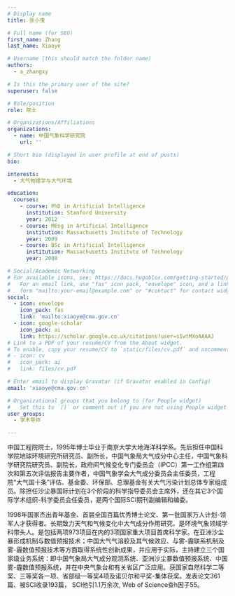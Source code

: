 ```yaml
---
# Display name
title: 张小曳

# Full name (for SEO)
first_name: Zhang
last_name: Xiaoye

# Username (this should match the folder name)
authors:
  - a_zhangxy

# Is this the primary user of the site?
superuser: false

# Role/position
role: 院士

# Organizations/Affiliations
organizations:
  - name: 中国气象科学研究院
    url: ''

# Short bio (displayed in user profile at end of posts)
bio: 

interests:
  - 大气物理学与大气环境

education:
  courses:
    - course: PhD in Artificial Intelligence
      institution: Stanford University
      year: 2012
    - course: MEng in Artificial Intelligence
      institution: Massachusetts Institute of Technology
      year: 2009
    - course: BSc in Artificial Intelligence
      institution: Massachusetts Institute of Technology
      year: 2008

# Social/Academic Networking
# For available icons, see: https://docs.hugoblox.com/getting-started/page-builder/#icons
#   For an email link, use "fas" icon pack, "envelope" icon, and a link in the
#   form "mailto:your-email@example.com" or "#contact" for contact widget.
social:
  - icon: envelope
    icon_pack: fas
    link: 'mailto:xiaoye@cma.gov.cn'
  - icon: google-scholar
    icon_pack: ai
    link: https://scholar.google.co.uk/citations?user=sIwtMXoAAAAJ
# Link to a PDF of your resume/CV from the About widget.
# To enable, copy your resume/CV to `static/files/cv.pdf` and uncomment the lines below.
# - icon: cv
#   icon_pack: ai
#   link: files/cv.pdf

# Enter email to display Gravatar (if Gravatar enabled in Config)
email: 'xiaoye@cma.gov.cn'

# Organizational groups that you belong to (for People widget)
#   Set this to `[]` or comment out if you are not using People widget.
user_groups:
  - 学术导师

---
```


中国工程院院士，1995年博士毕业于南京大学大地海洋科学系。先后担任中国科学院地球环境研究所研究员、副所长，中国气象局大气成分中心主任，中国气象科学研究院研究员、副院长，政府间气候变化专门委员会（IPCC）第一工作组第四次和第五次评估报告主要作者，中国气象学会大气成分委员会主任委员，工程院“大气国十条”评估、基金委、环保部、总理基金有关大气污染计划总体专家组成员。除担任沙尘暴国际计划在3个阶段的科学指导委员会主席外，还在其它3个国际学术组织-科学委员会任委员，是两个国际SCI期刊副编辑和编委。

1998年国家杰出青年基金、首届全国百篇优秀博士论文、第一批国家万人计划-领军人才获得者。长期致力天气和气候变化中大气成分作用研究，是环境气象领域学科带头人。是包括两项973项目在内的3项国家重大项目首席科学家。在亚洲沙尘暴形成机制与数值预报技术；中国大气气溶胶及其气候效应、与雾-霾联系机制及雾-霾数值预报技术等方面取得系统性创新成果，并应用于实际，主持建立三个国家级业务系统：即中国气象局大气成分观测系统、亚洲沙尘暴数值预报系统、中国雾-霾数值预报系统，并在中央气象台和有关省区广泛应用。获国家自然科学二等奖、三等奖各一项、省部级一等奖4项及诺贝尔和平奖-集体获奖。发表论文361篇、被SCI收录193篇， SCI他引1.1万余次, Web of Science查h因子55。
